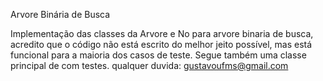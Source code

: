 Arvore Binária de Busca 

Implementação das classes da Arvore e No para arvore binaria de busca,
acredito que o código não está escrito do melhor jeito possível,
mas está funcional para a maioria dos casos de teste.
Segue também uma classe principal de com testes. 
qualquer duvida: 
gustavoufms@gmail.com
